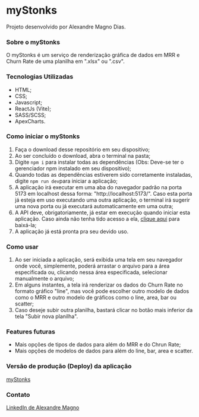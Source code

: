 # myStonks

Projeto desenvolvido por Alexandre Magno Dias.

### Sobre o myStonks

O myStonks é um serviço de renderização gráfica de dados em MRR e Churn Rate de uma planilha em ".xlsx" ou ".csv".

### Tecnologias Utilizadas

- HTML;
- CSS;
- Javascript;
- ReactJs (Vite);
- SASS/SCSS;
- ApexCharts.

### Como iniciar o myStonks

1) Faça o download desse repositório em seu dispositivo;
2) Ao ser concluído o download, abra o terminal na pasta;
3) Digite `npm i` para instalar todas as dependências (Obs: Deve-se ter o gerenciador npm instalado em seu dispositivo);
4) Quando todas as dependências estiverem sido corretamente instaladas, digite `npm run dev`para iniciar a aplicação;
5) A aplicação irá executar em uma aba do navegador padrão na porta 5173 em localhost dessa forma: "http://localhost:5173/". Caso esta porta já esteja em uso executando uma outra aplicação, o terminal irá sugerir uma nova porta ou já executará automaticamente em uma outra;
6) A API deve, obrigatoriamente, já estar em execução quando iniciar esta aplicação. Caso ainda não tenha tido acesso a ela, [clique aqui](https://github.com/AlexandreUff/CB-BE) para baixá-la;
7) A aplicação já está pronta pra seu devido uso.

### Como usar
1) Ao ser iniciada a aplicação, será exibida uma tela em seu navegador onde você, simplemente, poderá arrastar o arquivo para a área especificada ou, clicando nessa área especificada, selecionar manualmente o arquivo;
2) Em alguns instantes, a tela irá renderizar os dados do Churn Rate no formato gráfico "line", mas você pode escolher outro modelo de dados como o MRR e outro modelo de  gráficos como o line, area, bar ou scatter;
3) Caso deseje subir outra planilha, bastará clicar no botão mais inferior da tela "Subir nova planilha".

### Features futuras

- Mais opções de tipos de dados para além do MRR e do Chrun Rate;
- Mais opções de modelos de dados para além do line, bar, area e scatter.

### Versão de produção (Deploy) da aplicação

[myStonks](https://mystonks.vercel.app/)

### Contato
[LinkedIn de Alexandre Magno](https://www.linkedin.com/in/alexandre-desenvolvedordesistemas/)
